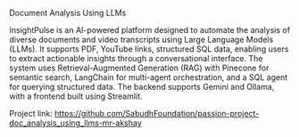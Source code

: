 Document Analysis Using LLMs

InsightPulse is an AI-powered platform designed to automate the analysis of diverse documents and video transcripts using Large Language Models (LLMs). It supports PDF, YouTube links, structured SQL data, enabling users to extract actionable insights through a conversational interface. The system uses Retrieval-Augmented Generation (RAG) with Pinecone for semantic search, LangChain for multi-agent orchestration, and a SQL agent for querying structured data. The backend supports Gemini and Ollama, with a frontend built using Streamlit.

Project link: https://github.com/SabudhFoundation/passion-project-doc_analysis_using_llms-mr-akshay
